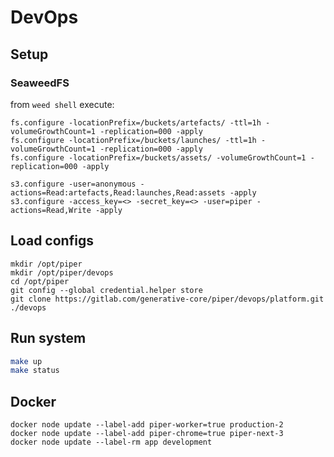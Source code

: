 # DevOps 

## Setup

### SeaweedFS

from `weed shell` execute:
```shell
fs.configure -locationPrefix=/buckets/artefacts/ -ttl=1h -volumeGrowthCount=1 -replication=000 -apply
fs.configure -locationPrefix=/buckets/launches/ -ttl=1h -volumeGrowthCount=1 -replication=000 -apply
fs.configure -locationPrefix=/buckets/assets/ -volumeGrowthCount=1 -replication=000 -apply

s3.configure -user=anonymous -actions=Read:artefacts,Read:launches,Read:assets -apply
s3.configure -access_key=<> -secret_key=<> -user=piper -actions=Read,Write -apply
```


## Load configs

```shell
mkdir /opt/piper
mkdir /opt/piper/devops
cd /opt/piper
git config --global credential.helper store
git clone https://gitlab.com/generative-core/piper/devops/platform.git ./devops
```

## Run system

```bash
make up
make status
```

## Docker

```shell
docker node update --label-add piper-worker=true production-2
docker node update --label-add piper-chrome=true piper-next-3
docker node update --label-rm app development 
```
